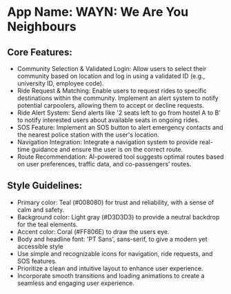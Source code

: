 # **App Name**: WAYN: We Are You Neighbours

## Core Features:

- Community Selection & Validated Login: Allow users to select their community based on location and log in using a validated ID (e.g., university ID, employee code).
- Ride Request & Matching: Enable users to request rides to specific destinations within the community. Implement an alert system to notify potential carpoolers, allowing them to accept or decline requests.
- Ride Alert System: Send alerts like '2 seats left to go from hostel A to B' to notify interested users about available seats in ongoing rides.
- SOS Feature: Implement an SOS button to alert emergency contacts and the nearest police station with the user's location.
- Navigation Integration: Integrate a navigation system to provide real-time guidance and ensure the user is on the correct route.
- Route Recommendation: AI-powered tool suggests optimal routes based on user preferences, traffic data, and co-passengers’ routes.

## Style Guidelines:

- Primary color: Teal (#008080) for trust and reliability, with a sense of calm and safety.
- Background color: Light gray (#D3D3D3) to provide a neutral backdrop for the teal elements.
- Accent color: Coral (#FF806E) to draw the users eye.
- Body and headline font: 'PT Sans', sans-serif, to give a modern yet accessible style
- Use simple and recognizable icons for navigation, ride requests, and SOS features.
- Prioritize a clean and intuitive layout to enhance user experience.
- Incorporate smooth transitions and loading animations to create a seamless and engaging user experience.